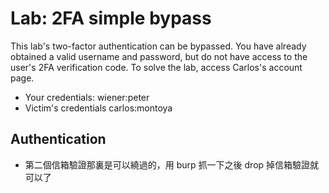 # Lab: 2FA simple bypass

This lab's two-factor authentication can be bypassed. You have already obtained a valid username and password, but do not have access to the user's 2FA verification code. To solve the lab, access Carlos's account page.

* Your credentials: wiener:peter
* Victim's credentials carlos:montoya

## Authentication
* 第二個信箱驗證那裏是可以繞過的，用 burp 抓一下之後 drop 掉信箱驗證就可以了